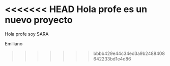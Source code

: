 <<<<<<< HEAD
Hola profe es un nuevo proyecto 
=======
Hola profe soy SARA

Emiliano
>>>>>>> bbbb429e44c34ed3a9b2488408642233bd1e4d86
